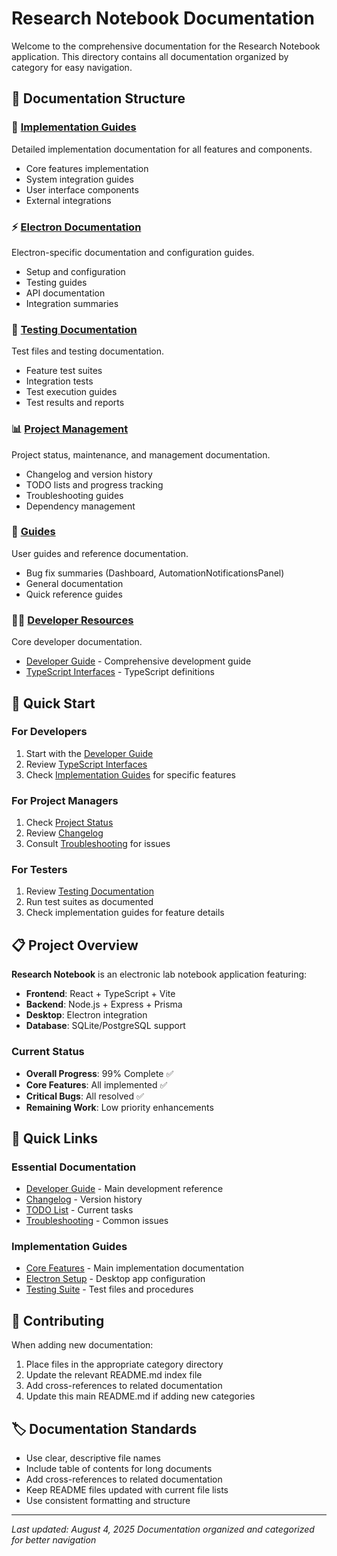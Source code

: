 # Research Notebook Documentation

Welcome to the comprehensive documentation for the Research Notebook application. This directory contains all documentation organized by category for easy navigation.

## 📁 Documentation Structure

### 🚀 [Implementation Guides](./implementation/)
Detailed implementation documentation for all features and components.
- Core features implementation
- System integration guides
- User interface components
- External integrations

### ⚡ [Electron Documentation](./electron/)
Electron-specific documentation and configuration guides.
- Setup and configuration
- Testing guides
- API documentation
- Integration summaries

### 🧪 [Testing Documentation](./testing/)
Test files and testing documentation.
- Feature test suites
- Integration tests
- Test execution guides
- Test results and reports

### 📊 [Project Management](./project-management/)
Project status, maintenance, and management documentation.
- Changelog and version history
- TODO lists and progress tracking
- Troubleshooting guides
- Dependency management

### 📖 [Guides](./guides/)
User guides and reference documentation.
- Bug fix summaries (Dashboard, AutomationNotificationsPanel)
- General documentation
- Quick reference guides

### 👨‍💻 [Developer Resources](./)
Core developer documentation.
- [Developer Guide](./DEVELOPER_GUIDE.md) - Comprehensive development guide
- [TypeScript Interfaces](./TYPESCRIPT_INTERFACES.md) - TypeScript definitions

## 🎯 Quick Start

### For Developers
1. Start with the [Developer Guide](./DEVELOPER_GUIDE.md)
2. Review [TypeScript Interfaces](./TYPESCRIPT_INTERFACES.md)
3. Check [Implementation Guides](./implementation/) for specific features

### For Project Managers
1. Check [Project Status](./project-management/TODO.md)
2. Review [Changelog](./project-management/CHANGELOG.md)
3. Consult [Troubleshooting](./project-management/TROUBLESHOOTING.md) for issues

### For Testers
1. Review [Testing Documentation](./testing/)
2. Run test suites as documented
3. Check implementation guides for feature details

## 📋 Project Overview

**Research Notebook** is an electronic lab notebook application featuring:
- **Frontend**: React + TypeScript + Vite
- **Backend**: Node.js + Express + Prisma
- **Desktop**: Electron integration
- **Database**: SQLite/PostgreSQL support

### Current Status
- **Overall Progress**: 99% Complete ✅
- **Core Features**: All implemented ✅
- **Critical Bugs**: All resolved ✅
- **Remaining Work**: Low priority enhancements

## 🔗 Quick Links

### Essential Documentation
- [Developer Guide](./DEVELOPER_GUIDE.md) - Main development reference
- [Changelog](./project-management/CHANGELOG.md) - Version history
- [TODO List](./project-management/TODO.md) - Current tasks
- [Troubleshooting](./project-management/TROUBLESHOOTING.md) - Common issues

### Implementation Guides
- [Core Features](./implementation/) - Main implementation documentation
- [Electron Setup](./electron/) - Desktop app configuration
- [Testing Suite](./testing/) - Test files and procedures

## 📝 Contributing

When adding new documentation:
1. Place files in the appropriate category directory
2. Update the relevant README.md index file
3. Add cross-references to related documentation
4. Update this main README.md if adding new categories

## 🏷️ Documentation Standards

- Use clear, descriptive file names
- Include table of contents for long documents
- Add cross-references to related documentation
- Keep README files updated with current file lists
- Use consistent formatting and structure

---

*Last updated: August 4, 2025*
*Documentation organized and categorized for better navigation* 